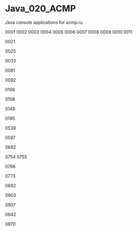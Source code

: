 # Java_020_ACMP
Java console applications for acmp.ru

0001
0002
0003
0004
0005
0006
0007
0008
0009
0010
0011

0021

0025

0033

0061

0092

0106

0108

0149

0195

0539

0597

0692

0754
0755

0766

0773

0892

0903

0907

0942

0970